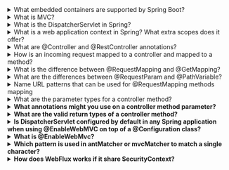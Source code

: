 <details>
  <summary>What embedded containers are supported by Spring Boot?</summary>

  - Apache Tomcat
  - Jetty
  - Undertow
</details>

<details>
  <summary>What is MVC?</summary>

MVC stands for Model-View-Controller. It is a design pattern used in software development to separate concerns and organize code in a way that improves maintainability and scalability. The idea behind MVC is to divide an application into three interconnected components:
- Model: In a Java web application, the model might be a class representing a Person with properties such as name and age, and methods to access and update this data.
- View: In a web application, this could be an HTML page or a JavaScript component that presents a form to the user to input and view data.
- Controller: In a web application, the controller might be a servlet or a class with methods that handle HTTP requests, interact with the model, and decide which view to display to the user.
</details>

<details>
  <summary>What is the DispatcherServlet in Spring?</summary>

DispatcherServlet is a central servlet in Spring MVC that handles incoming HTTP requests and routes them to the appropriate components in the application.
It is configured in the web application's web.xml file or via Java configuration in Spring Boot applications and acts as the front controller for the Spring MVC framework.

Responsibilities:
- Receives all incoming HTTP requests and routes them to the appropriate handler methods (controllers) based on URL patterns.
- Uses HandlerMapping beans to determine the correct handler method for the incoming request.
- Binds request parameters to model attributes and prepares the data required by the view.
- Uses ViewResolver beans to select the appropriate view (e.g., JSP, Thymeleaf, etc.) for rendering the response based on the view name returned by the controller.
- Forwards the request and model data to the selected view for rendering. The view then generates the final HTML or other content to be sent back to the client.
- Handles exceptions thrown by controllers or other application parts by delegating to an appropriate ExceptionHandler or error view.
</details>

<details>
  <summary>What is a web application context in Spring? What extra scopes does it offer?</summary>

WebApplicationContext is a specialized extension of the ApplicationContext that is tailored for web applications:
- WebApplicationContext is tied to the ServletContext of a web application, allowing it to interact with and configure servlets, filters, and listeners.
- For many applications, having a single WebApplicationContext is simple and suffices.

In addition to the standard bean scopes available in the ApplicationContext, the WebApplicationContext offers additional scopes specifically for web applications:
- request scope are created once per HTTP request
- session scope are created once per HTTP session.
- application scope are created once per ServletContext
- websocket scope are created per WebSocket session
</details>


<details>
  <summary>What are @Controller and @RestController annotations?</summary>

- @Controller - @Component + presentation layer + request mapping (dispatcher scans the annotated classes and detects methods annotated)
- @RestController - @Component + @Controller + @ResponseBody + can return JSON
</details>

<details>
  <summary>How is an incoming request mapped to a controller and mapped to a method?</summary>

- Component Scanning: Spring scans for classes annotated with @Controller (or @RestController) and registers them as beans.
- DispatcherServlet: This front controller receives all HTTP requests and delegates them to a HandlerMapping.
- Handler Mapping: The HandlerMapping determines the appropriate controller and method based on request URL and HTTP method using @RequestMapping, @GetMapping, etc.
- Method Execution: The selected controller method is invoked, with parameters bound from the request using annotations like @RequestParam, @PathVariable, or @RequestBody.
</details>

<details>
  <summary>What is the difference between @RequestMapping and @GetMapping?</summary>

@GetMapping is a shortcut of @RequestMapping(method = RequestMethod.GET)
</details>

<details>
  <summary>What are the differences between @RequestParam and @PathVariable?</summary>

- @RequestParam maps query parameter: ?param=smth
- @PathVariable maps part of the path: /{pVariable}/smth

</details>


<details>
  <summary>Name URL patterns that can be used for @RequestMapping methods mapping</summary>

- PathPattern — Designed for web use, this solution deals effectively with encoding and path parameters, and matches efficiently. Is the recommended solution for web applications and it is the only choice in Spring WebFlux. Allows for optional segments, regex-like constraints, and better variable extraction
- AntPathMatcher — match String patterns against a String path. This is the original solution also used in Spring configuration to select resources on the classpath, on the filesystem, and other locations. It is less efficient and the String path input is a challenge for dealing effectively with encoding and other issues with URLs. /files/*, /files/**.
</details>


<details>
  <summary>What are the parameter types for a controller method?</summary>

- WebRequest, NativeWebRequest
- ServletRequest, HttpServletRequest, or Spring’s MultipartRequest, MultipartHttpServletRequest.
- HttpSession
- PushBuilder
- Principal
- HttpMethod
- Locale, TimeZone, ZoneId
- InputStream, Reader
- OutputStream, Writer
- @PathVariable, @MatrixVariable, @RequestParam, @RequestHeader, @CookieValue, @RequestBody, @RequestPart
- HttpEntity<B>
- Map, Model, ModelMap
- Errors, BindingResult
- @SessionAttributes
- and others
</details>



<details>
  <summary>What annotations might you use on a controller method parameter?</summary>

- @RequestParam: For query parameters.
- @PathVariable: For URL path variables.
- @RequestBody: For request bodies.
- @RequestHeader: For HTTP headers.
- @CookieValue: For cookies.
- @ModelAttribute: For form data and model attributes.
- @SessionAttributes: For session attributes.
- @RequestPart: For multipart request parts.
</details>


<details>
  <summary>What are the valid return types of a controller method?</summary>

- String
- ModelAndView, View
- @ModelAttribute
- void
- HttpEntity<B>, ResponseEntity<B>
- @ResponseBody
- HttpHeaders
- ErrorResponse
- ProblemDetail
- DeferredResult<V>, Callable<V>, CompletableFuture<V> and etc
- StreamingResponseBody
</details>

<details>
  <summary>Is DispatcherServlet configured by default in any Spring application when using @EnableWebMVC on top of a @Configuration class?</summary>

No.
DispatcherServlet must be declared, they are not configured with the usage of @EnableWebMVC.
If using xml based configuration we must define DispatcherServlet in our web.xml file, thats true.
When using configuration without web.xml a configuration class that extends AbstractDispatcherServletInitializer or AbstractAnnotationConfigDispatcherServletInitializer must be declared.
</details>


<details>
  <summary>What is @EnableWebMvc?</summary>

-  Activates Spring MVC with default settings and allows for extensive customization via WebMvcConfigurer.
-  Configures essential MVC components like view resolvers, message converters, static resource handlers, interceptors, handler mappings, and exception handling.
-  
</details>

<details>
  <summary>Which pattern is used in antMatcher or mvcMatcher to match a single character?</summary>
  ?
</details>



<details>
  <summary>How does WebFlux works if it share SecurityContext?</summary>
</details>
